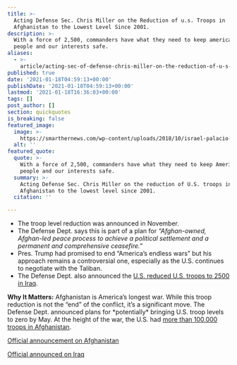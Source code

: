 ```yaml
---
title: >-
  Acting Defense Sec. Chris Miller on the Reduction of u.s. Troops in
  Afghanistan to the Lowest Level Since 2001.
description: >-
  With a force of 2,500, commanders have what they need to keep america, our
  people and our interests safe.
aliases:
  - >-
    article/acting-sec-of-defense-chris-miller-on-the-reduction-of-u-s-troops-in-afghanistan-to-the-lowest-level-since-2001/
published: true
date: '2021-01-18T04:59:13+00:00'
publishDate: '2021-01-18T04:59:13+00:00'
lastmod: '2021-01-18T16:36:03+00:00'
tags: []
post_author: []
section: quickquotes
is_breaking: false
featured_image:
  image: >-
    https://smarthernews.com/wp-content/uploads/2018/10/israel-palacio-463979-unsplash-min.jpg
  alt: ''
featured_quote:
  quote: >-
    With a force of 2,500, commanders have what they need to keep America, our
    people and our interests safe.
  summary: >-
    Acting Defense Sec. Chris Miller on the reduction of U.S. troops in
    Afghanistan to the lowest level since 2001.
  citation: ''

---
```

*   The troop level reduction was announced in November.
*   The Defense Dept. says this is part of a plan for _“Afghan-owned, Afghan-led peace process to achieve a political settlement and a permanent and comprehensive ceasefire.”_
*   Pres. Trump had promised to end “America’s endless wars” but his approach remains a controversial one, especially as the U.S. continues to negotiate with the Taliban.
*   The Defense Dept. also announced the [U.S. reduced U.S. troops to 2500 in Iraq](https://www.defense.gov/Newsroom/Releases/Release/Article/2473344/statement-by-acting-defense-secretary-christopher-miller-on-force-levels-in-iraq/).

**Why It Matters:** Afghanistan is America’s longest war. While this troop reduction is not the “end” of the conflict, it’s a significant move. The Defense Dept. announced plans for \*potentially\* bringing U.S. troop levels to zero by May. At the height of the war, the U.S. had [more than 100,000 troops in Afghanistan](https://www.reuters.com/article/us-usa-afghanistan-military/u-s-troops-in-afghanistan-now-down-to-2500-lowest-since-2001-pentagon-idUSKBN29K229).

[Official announcement on Afghanistan](https://www.defense.gov/Newsroom/Releases/Release/Article/2473337/statement-by-acting-defense-secretary-christopher-miller-on-force-levels-in-afg/)

[Official announced on Iraq](https://www.defense.gov/Newsroom/Releases/Release/Article/2473344/statement-by-acting-defense-secretary-christopher-miller-on-force-levels-in-iraq/)